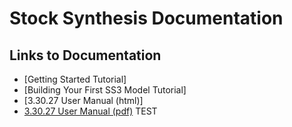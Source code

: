 # Stock Synthesis Documentation

## Links to Documentation
* [Getting Started Tutorial]
* [Building Your First SS3 Model Tutorial]
* [3.30.27 User Manual (html)]
* [3.30.27 User Manual (pdf)](https://github.com/nmfs-stock-synthesis/stock-synthesis/releases/download/v3.30.27/SS330_User_Manual.pdf)
TEST
